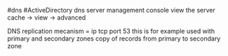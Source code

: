 #dns #ActiveDirectory 
dns server management console
view the server cache -> view -> advanced


DNS replication mecanism = ip tcp port 53
this is for example used with primary and secondary zones
copy of records from primary to secondary zone